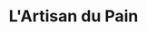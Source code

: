 ---
title: "L'Artisan du Pain"
url: /rennes/lartisan-du-pain-rue-marechal-joffre/
shop: Bäckerei
---